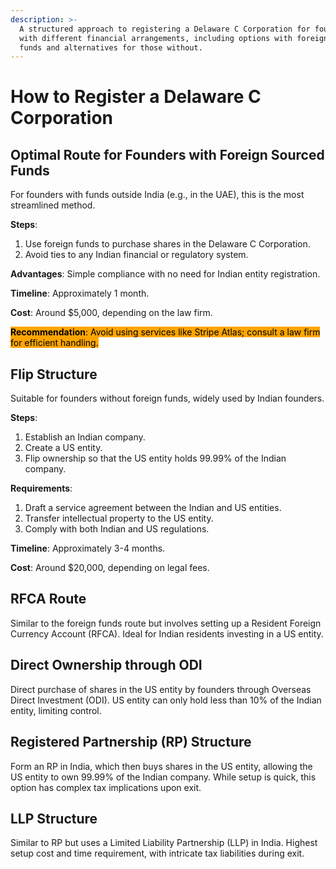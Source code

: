 ```yaml
---
description: >-
  A structured approach to registering a Delaware C Corporation for founders
  with different financial arrangements, including options with foreign sourced
  funds and alternatives for those without.
---
```


# How to Register a Delaware C Corporation

## **Optimal Route for Founders with Foreign Sourced Funds**

For founders with funds outside India (e.g., in the UAE), this is the most streamlined method.

**Steps**:

1. Use foreign funds to purchase shares in the Delaware C Corporation.
2. Avoid ties to any Indian financial or regulatory system.

**Advantages**: Simple compliance with no need for Indian entity registration.

**Timeline**: Approximately 1 month.

**Cost**: Around $5,000, depending on the law firm.

<mark style="background-color:orange;">**Recommendation**</mark><mark style="background-color:orange;">: Avoid using services like Stripe Atlas; consult a law firm for efficient handling.</mark>



## **Flip Structure**

Suitable for founders without foreign funds, widely used by Indian founders.

**Steps**:

1. Establish an Indian company.
2. Create a US entity.
3. Flip ownership so that the US entity holds 99.99% of the Indian company.

**Requirements**:

1. Draft a service agreement between the Indian and US entities.
2. Transfer intellectual property to the US entity.
3. Comply with both Indian and US regulations.

**Timeline**: Approximately 3-4 months.

**Cost**: Around $20,000, depending on legal fees.

## **RFCA Route**

Similar to the foreign funds route but involves setting up a Resident Foreign Currency Account (RFCA). Ideal for Indian residents investing in a US entity.

## **Direct Ownership through ODI**

Direct purchase of shares in the US entity by founders through Overseas Direct Investment (ODI). US entity can only hold less than 10% of the Indian entity, limiting control.

## **Registered Partnership (RP) Structure**

Form an RP in India, which then buys shares in the US entity, allowing the US entity to own 99.99% of the Indian company. While setup is quick, this option has complex tax implications upon exit.

## **LLP Structure**

Similar to RP but uses a Limited Liability Partnership (LLP) in India. Highest setup cost and time requirement, with intricate tax liabilities during exit.
